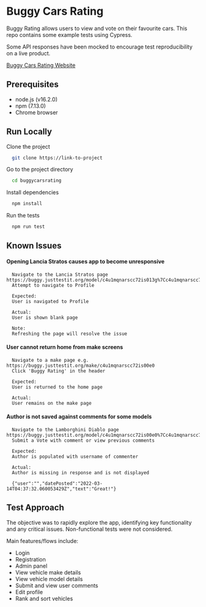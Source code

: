 
# Buggy Cars Rating

Buggy Rating allows users to view and vote on their favourite cars. This repo contains some example tests using Cypress.

Some API responses have been mocked to encourage test reproducibility on a live product.

[Buggy Cars Rating Website](https://buggy.justtestit.org/)


## Prerequisites
- node.js (v16.2.0)
- npm (7.13.0)
- Chrome browser


## Run Locally

Clone the project

```bash
  git clone https://link-to-project
```

Go to the project directory

```bash
  cd buggycarsrating
```

Install dependencies

```bash
  npm install
```

Run the tests

```bash
  npm run test
```

## Known Issues

#### Opening Lancia Stratos causes app to become unresponsive

```
  Navigate to the Lancia Stratos page https://buggy.justtestit.org/model/c4u1mqnarscc72is013g%7Cc4u1mqnarscc72is0170
  Attempt to navigate to Profile 

  Expected:
  User is navigated to Profile

  Actual:
  User is shown blank page

  Note:
  Refreshing the page will resolve the issue
```

#### User cannot return home from make screens 

```
  Navigate to a make page e.g. https://buggy.justtestit.org/make/c4u1mqnarscc72is00e0
  Click 'Buggy Rating' in the header 

  Expected:
  User is returned to the home page

  Actual:
  User remains on the make page
```


#### Author is not saved against comments for some models

```
  Navigate to the Lamborghini Diablo page https://buggy.justtestit.org/model/c4u1mqnarscc72is00e0%7Cc4u1mqnarscc72is00kg
  Submit a Vote with comment or view previous comments

  Expected:
  Author is populated with username of commenter

  Actual:
  Author is missing in response and is not displayed

  {"user":"","datePosted":"2022-03-14T04:37:32.060053429Z","text":"Great!"}

```

## Test Approach

The objective was to rapidly explore the app, identifying key functionality and any critical issues.
Non-functional tests were not considered.

Main features/flows include:
- Login
- Registration
- Admin panel
- View vehicle make details
- View vehicle model details
- Submit and view user comments
- Edit profile
- Rank and sort vehicles

